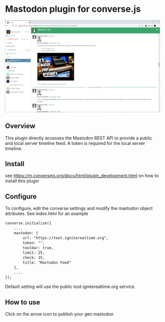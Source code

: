 # Mastodon plugin for converse.js

<img src="https://github.com/conversejs/community-plugins/blob/master/packages/mastodon/mastodon.png?raw=true" />

## Overview
This plugin directly accesses the Mastodon REST API to provide a public and local server timeline feed. A token is required for the local server timeline.

## Install
see https://m.conversejs.org/docs/html/plugin_development.html on how to install this plugin

## Configure
To configure, edit the converse settings and modify the mastodon object attributes. See index.html for an example

```
converse.initialize({
    ....
	mastodon: {
		url: "https://toot.igniterealtime.org", 
		token: "",
		toolbar: true,
		limit: 25,	
		check: 15,	
		title: "Mastodon Feed"
	},
    ....
});
```

Default setting will use the public toot.igniterealtime.org service.

## How to use
Click on the arrow icon to publish your geo mastodon
